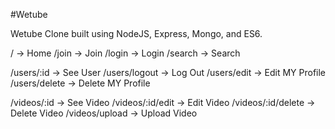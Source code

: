 #Wetube

Wetube Clone built using NodeJS, Express, Mongo, and ES6.

/ -> Home
/join -> Join
/login -> Login
/search -> Search

/users/:id -> See User
/users/logout -> Log Out
/users/edit -> Edit MY Profile
/users/delete -> Delete MY Profile

/videos/:id -> See Video
/videos/:id/edit -> Edit Video
/videos/:id/delete -> Delete Video
/videos/upload -> Upload Video
